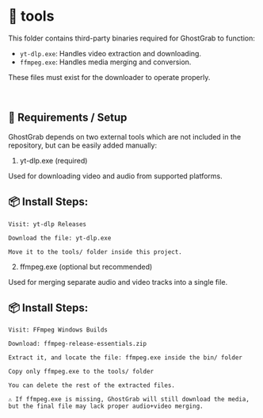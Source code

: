 # 📁 tools

This folder contains third-party binaries required for GhostGrab to function:

- `yt-dlp.exe`: Handles video extraction and downloading.
- `ffmpeg.exe`: Handles media merging and conversion.

These files must exist for the downloader to operate properly.

<br>

## 🔧 Requirements / Setup

GhostGrab depends on two external tools which are not included in the repository, but can be easily added manually:

1. yt-dlp.exe (required)

Used for downloading video and audio from supported platforms.

## 📦 Install Steps:

    Visit: yt-dlp Releases

    Download the file: yt-dlp.exe

    Move it to the tools/ folder inside this project.

2. ffmpeg.exe (optional but recommended)

Used for merging separate audio and video tracks into a single file.

## 📦 Install Steps:

    Visit: FFmpeg Windows Builds

    Download: ffmpeg-release-essentials.zip

    Extract it, and locate the file: ffmpeg.exe inside the bin/ folder

    Copy only ffmpeg.exe to the tools/ folder

    You can delete the rest of the extracted files.

    ⚠️ If ffmpeg.exe is missing, GhostGrab will still download the media, but the final file may lack proper audio+video merging.
